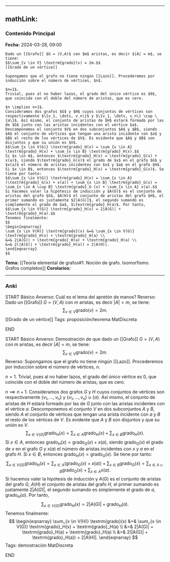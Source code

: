 
---
mathLink:
---
### Contenido Principal

**Fecha:** 2024-03-28, 09:00

```ad-lemma
Dado un [[Grafo]] $G = (V,A)$ con $m$ aristas, es decir $|A| = m$, se tiene:
$$\sum_{v \in V} \textrm{grado}(v) = 2m.$$
[[Grado de un vértice]]
```


```ad-proof
Supongamos que el grafo no tiene ningún [[Lazo]]. Procederemos por inducción sobre el número de vértices, $n$.

$n=1$.
Trivial, pues al no haber lazos, el grado del único vértice es $0$, que coincide con el doble del número de aristas, que es cero.

$n \implies n+1$.
Consideramos dos grafos $G$ y $H$ cuyos conjuntos de vértices son respectivamente $\{v_1, \dots, v_n\}$ y $\{v_1, \dots, v_n\} \cup \{a\}$. Así mismo, el conjunto de aristas de $H$ estará formado por las de $G$ junto con las aristas incidentes con el vértice $a$.
Descomponemos el conjunto $V$ en dos subconjuntos $A$ y $B$, siendo $A$ el conjunto de vértices que tengan una arista incidente con $a$ y $B$ el resto de los vértices de $V$. Es evidente que $A$ y $B$ son disjuntos y que su unión es $V$.
$$\sum_{x \in V(G)} \textrm{grado}_H(x) = \sum_{x \in A} \textrm{grado}_H(x) + \sum_{x \in B} \textrm{grado}_H(x).$$
Si $x \in A$, entonces $\textrm{grado}_H(x) = \textrm{grado}_G(x) + x(a)$, siendo $\textrm{grado}_G(x)$ el grado de $x$ en el grafo $G$ y $x(a)$ el número de aristas incidentes con $x$ y $a$ en el grafo $H$. Si $x \in B$, entonces $\textrm{grado}_H(x) = \textrm{grado}_G(x)$. Se tiene por tanto:
$$\sum_{x \in V(G)} \textrm{grado}_H(x) = \sum_{x \in A}(\textrm{grado}_G(x) + x(a)) + \sum_{x \in B} \textrm{grado}_G(x) = \sum_{x \in A \cup B} \textrm{grado}_G (x) + \sum_{x \in A} x(a).$$
Si hacemos valer la hipótesis de inducción y $A(G)$ es el conjunto de aristas del grafo $G$, $A(H)$ el conjunto de aristas del grafo $H$, el primer sumando es justamente $2|A(G)|$, el segundo sumando es simplemente el grado de $a$, $\textrm{grado}_H(a)$. Por tanto,
$$\sum_{x \in V(G)} \textrm{grado}_H(x) = 2|A(G)| + \textrm{grado}_H(a).$$
Tenemos finalmente:
$$
\begin{eqnarray}
\sum_{x \in V(H)} \textrm{grado}(x) &=& \sum_{x \in V(G)} \textrm{grado}_H(x) + \textrm{grado}_H(a) \\
&=& 2|A(G)| + \textrm{grado}_H(a) + \textrm{grado}_H(a) \\
&=& 2(|A(G)| + \textrm{grado}_H(a)) = 2|A(H)|.
\end{eqnarray}
$$
```

**Tema:** [[Teoría elemental de grafos#1. Noción de grafo. Isomorfismo. Grafos completos]]
**Corolarios:**

---
### Anki

START
Básico
Anverso: Cuál es el lema del apretón de manos?
Reverso: Dado un [[Grafo]] $G = (V,A)$ con $m$ aristas, es decir $|A| = m$, se tiene:
$$\sum_{v \in V} \textrm{grado}(v) = 2m.$$
[[Grado de un vértice]]
Tags: proposición/teorema MatDiscreta
<!--ID: 1717176517321-->
END

START
Básico
Anverso: Demostración de que dado un [[Grafo]] $G = (V,A)$ con $m$ aristas, es decir $|A| = m$, se tiene:
$$\sum_{v \in V} \textrm{grado}(v) = 2m.$$
Reverso: Supongamos que el grafo no tiene ningún [[Lazo]]. Procederemos por inducción sobre el número de vértices, $n$.

$n=1$.
Trivial, pues al no haber lazos, el grado del único vértice es $0$, que coincide con el doble del número de aristas, que es cero.

$n \implies n+1$.
Consideramos dos grafos $G$ y $H$ cuyos conjuntos de vértices son respectivamente $\{v_1, \dots, v_n\}$ y $\{v_1, \dots, v_n\} \cup \{a\}$. Así mismo, el conjunto de aristas de $H$ estará formado por las de $G$ junto con las aristas incidentes con el vértice $a$.
Descomponemos el conjunto $V$ en dos subconjuntos $A$ y $B$, siendo $A$ el conjunto de vértices que tengan una arista incidente con $a$ y $B$ el resto de los vértices de $V$. Es evidente que $A$ y $B$ son disjuntos y que su unión es $V$.
$$\sum_{x \in V(G)} \textrm{grado}_H(x) = \sum_{x \in A} \textrm{grado}_H(x) + \sum_{x \in B} \textrm{grado}_H(x).$$
Si $x \in A$, entonces $\textrm{grado}_H(x) = \textrm{grado}_G(x) + x(a)$, siendo $\textrm{grado}_G(x)$ el grado de $x$ en el grafo $G$ y $x(a)$ el número de aristas incidentes con $x$ y $a$ en el grafo $H$. Si $x \in B$, entonces $\textrm{grado}_H(x) = \textrm{grado}_G(x)$. Se tiene por tanto:
$$\sum_{x \in V(G)} \textrm{grado}_H(x) = \sum_{x \in A}(\textrm{grado}_G(x) + x(a)) + \sum_{x \in B} \textrm{grado}_G(x) = \sum_{x \in A \cup B} \textrm{grado}_G (x) + \sum_{x \in A} x(a).$$
Si hacemos valer la hipótesis de inducción y $A(G)$ es el conjunto de aristas del grafo $G$, $A(H)$ el conjunto de aristas del grafo $H$, el primer sumando es justamente $2|A(G)|$, el segundo sumando es simplemente el grado de $a$, $\textrm{grado}_H(a)$. Por tanto,
$$\sum_{x \in V(G)} \textrm{grado}_H(x) = 2|A(G)| + \textrm{grado}_H(a).$$
Tenemos finalmente:
$$
\begin{eqnarray}
\sum_{x \in V(H)} \textrm{grado}(x) &=& \sum_{x \in V(G)} \textrm{grado}_H(x) + \textrm{grado}_H(a) \\
&=& 2|A(G)| + \textrm{grado}_H(a) + \textrm{grado}_H(a) \\
&=& 2(|A(G)| + \textrm{grado}_H(a)) = 2|A(H)|.
\end{eqnarray}
$$
Tags: demostración MatDiscreta
<!--ID: 1717176517323-->
END
